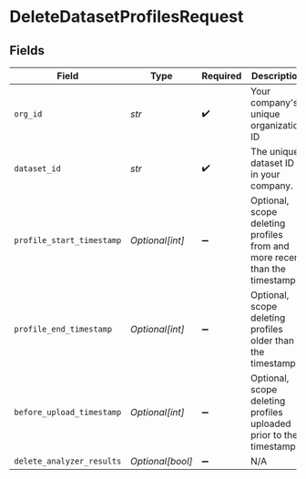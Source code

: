 # DeleteDatasetProfilesRequest


## Fields

| Field                                                                     | Type                                                                      | Required                                                                  | Description                                                               | Example                                                                   |
| ------------------------------------------------------------------------- | ------------------------------------------------------------------------- | ------------------------------------------------------------------------- | ------------------------------------------------------------------------- | ------------------------------------------------------------------------- |
| `org_id`                                                                  | *str*                                                                     | :heavy_check_mark:                                                        | Your company's unique organization ID                                     | org-123                                                                   |
| `dataset_id`                                                              | *str*                                                                     | :heavy_check_mark:                                                        | The unique dataset ID in your company.                                    | model-123                                                                 |
| `profile_start_timestamp`                                                 | *Optional[int]*                                                           | :heavy_minus_sign:                                                        | Optional, scope deleting profiles from and more recent than the timestamp | 1577836800000                                                             |
| `profile_end_timestamp`                                                   | *Optional[int]*                                                           | :heavy_minus_sign:                                                        | Optional, scope deleting profiles older than the timestamp                | 1893456000000                                                             |
| `before_upload_timestamp`                                                 | *Optional[int]*                                                           | :heavy_minus_sign:                                                        | Optional, scope deleting profiles uploaded prior to the timestamp         | 1577836800000                                                             |
| `delete_analyzer_results`                                                 | *Optional[bool]*                                                          | :heavy_minus_sign:                                                        | N/A                                                                       | true                                                                      |